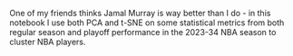 One of my friends thinks Jamal Murray is way better than I do - in this notebook I use both PCA and t-SNE on some statistical metrics from both regular season and playoff performance in the 2023-34 NBA season to cluster NBA players.
